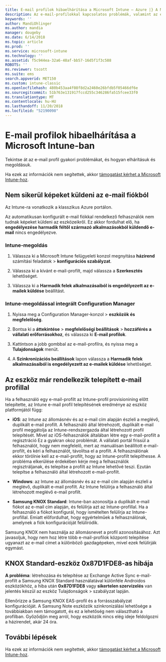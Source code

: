 ```yaml
---
title: E-mail profilok hibaelhárítása a Microsoft Intune – Azure |} A Microsoft Docs
description: Az e-mail-profilokkal kapcsolatos problémák, valamint az elhárításuk és megoldásuk ismertetése.
keywords: ''
author: MandiOhlinger
ms.author: mandia
manager: dougeby
ms.date: 6/14/2018
ms.topic: article
ms.prod: ''
ms.service: microsoft-intune
ms.technology: ''
ms.assetid: f5c944ea-32a6-48af-bb57-16d5f1f3c588
ROBOTS: ''
ms.reviewer: tscott
ms.suite: ems
search.appverid: MET150
ms.custom: intune-classic
ms.openlocfilehash: 480b453aa4f08f8d2a2460e26bfdb5f05466df6e
ms.sourcegitcommit: 51b763e131917fccd255c346286fa515fcee33f0
ms.translationtype: MT
ms.contentlocale: hu-HU
ms.lasthandoff: 11/20/2018
ms.locfileid: "52190098"
---
```

# <a name="troubleshoot-email-profiles-in-microsoft-intune"></a>E-mail profilok hibaelhárítása a Microsoft Intune-ban

Tekintse át az e-mail profil gyakori problémákat, és hogyan elhárításuk és megoldásuk.

Ha ezek az információk nem segítettek, akkor [támogatást kérhet a Microsoft Intune-hoz](get-support.md).

## <a name="unable-to-send-images-from--email-account"></a>Nem sikerül képeket küldeni az e-mail fiókból
Az Intune-ra vonatkozik a klasszikus Azure portálon.

Az automatikusan konfigurált e-mail fiókkal rendelkező felhasználók nem tudnak képeket küldeni az eszközeikről. Ez akkor fordulhat elő, ha **engedélyezése harmadik féltől származó alkalmazásokból küldendő e-mail** nincs engedélyezve.

### <a name="intune-solution"></a>Intune-megoldás

1. Válassza ki a Microsoft Intune felügyeleti konzol megnyitása **házirend** számítási feladatok > **konfigurációs szabályzat**.

2. Válassza ki a kívánt e-mail-profilt, majd válassza a **Szerkesztés** lehetőséget.

3. Válassza ki a **Harmadik felek alkalmazásaiból is engedélyezett az e-mailek küldése** beállítást.

### <a name="configuration-manager-integrated-with-intune-solution"></a>Intune-megoldással integrált Configuration Manager

1. Nyissa meg a Configuration Manager-konzol > **eszközök és megfelelőség**.

2. Bontsa ki a **áttekintése** > **megfelelőségi beállítások** > **hozzáférés a vállalati erőforrásokhoz**, és válassza ki **E-mail profilok**.

3. Kattintson a jobb gombbal az e-mail-profilra, és nyissa meg a **Tulajdonságok** menüt.

4. A **Szinkronizációs beállítások** lapon válassza a **Harmadik felek alkalmazásaiból is engedélyezett az e-mailek küldése** lehetőséget.

## <a name="device-already-has-an-email-profile-installed"></a>Az eszköz már rendelkezik telepített e-mail profillal

Ha a felhasználó egy e-mail-profilt az Intune-profil provisionining előtt telepítette, az Intune e-mail profil telepítésének eredménye az eszköz platformjától függ:

- **iOS**: az Intune az állomásnév és az e-mail cím alapján észleli a meglévő, duplikált e-mail profilt. A felhasználó által létrehozott, duplikált e-mail profil meggátolja az Intune-rendszergazda által létrehozott profil telepítését. Mivel az iOS-felhasználók általában létre egy e-mail-profilt a regisztráció Ez a gyakran okoz problémát. A vállalati portál frissül a felhasználót, hogy nem megfelelő, mert az manuálisan beállított e-mail-profilt, és kéri a felhasználót, távolítsa el a profilt. A felhasználónak ekkor törölnie kell az e-mail-profilt, hogy az Intune-profilt telepíthesse. A probléma elkerülése érdekében kérje meg a felhasználók regisztráljanak, és telepítse a profilt az Intune lehetővé teszi. Ezután telepítse a felhasználó által létrehozott e-mail-profilt.

- **Windows**: az Intune az állomásnév és az e-mail cím alapján észleli a meglévő, duplikált e-mail profilt. Az Intune felülírja a felhasználó által létrehozott meglévő e-mail profilt.

- **Samsung KNOX Standard**: Intune-ban azonosítja a duplikált e-mail fiókot az e-mail cím alapján, és felülírja azt az Intune-profillal. Ha a felhasználó a fiókot konfigurál, hogy ismételten felülírja az Intune-profillal. Emiatt előfordulhat, hogy egyértelműek a felhasználónak, amelynek a fiók konfigurációját felülíródik.

Samsung KNOX nem használja az állomásnevet a profil azonosításához. Azt javasoljuk, hogy nem hoz létre több e-mail-profilok központi telepítése ugyanazt az e-mail címet a különböző gazdagépeken, mivel ezek felülírják egymást.

## <a name="error--0x87d1fde8-for-knox-standard-device"></a>KNOX Standard-eszköz 0x87D1FDE8-as hibája
**A probléma**: létrehozása és telepítése az Exchange Active Sync e-mail-profilt a Samsung KNOX Standard használatával különféle Androidos eszközökhöz, a hiba után **0x87D1FDE8** vagy **sikertelen szervizelés** van jelentés készül az eszköz Tulajdonságok > szabályzat lapján.

Ellenőrizze a Samsung KNOX EAS-profil és a forrásszabályzat konfigurációját. A Samsung Note eszközök szinkronizálási lehetősége a továbbiakban nem támogatott, és ez a lehetőség nem választható a profilban. Győződjön meg arról, hogy eszközök nincs elég ideje feldolgozni a házirendet, akár 24 óra.

## <a name="next-steps"></a>További lépések
Ha ezek az információk nem segítettek, akkor [támogatást kérhet a Microsoft Intune-hoz](get-support.md).